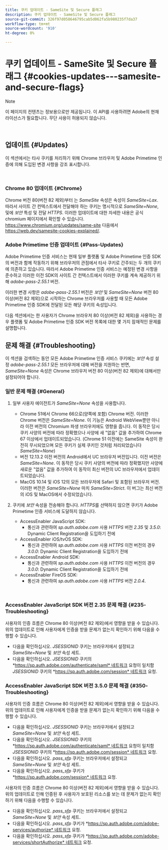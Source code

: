 ```yaml
---
title: 쿠키 업데이트 - SameSite 및 Secure 플래그
description: 쿠키 업데이트 - SameSite 및 Secure 플래그
source-git-commit: 326f97d058646795cab5d062fa5b980235f7da37
workflow-type: tm+mt
source-wordcount: '910'
ht-degree: 0%

---
```




# 쿠키 업데이트 - SameSite 및 Secure 플래그 {#cookies-updates---samesite-and-secure-flags}

>[!NOTE]
>
>이 페이지의 컨텐츠는 정보용으로만 제공됩니다. 이 API를 사용하려면 Adobe의 현재 라이선스가 필요합니다. 무단 사용이 허용되지 않습니다.

</br>


## 업데이트 {#Updates}

이 섹션에서는 타사 쿠키를 처리하기 위해 Chrome 브라우저 및 Adobe Primetime 인증에 의해 도입된 변경 사항을 강조 표시합니다.

 

### Chrome 80 업데이트 {#Chrome}

Chrome 버전 80(버전 82 제외)부터 는 *SameSite* 속성은 속성이 *SameSite=Lax*. 따라서 사이트 간 컨텍스트에서 전달해야 하는 쿠키는 명시적으로 *SameSite=None*, 및에 *보안* 특성 및 전달 *HTTPS*. 이러한 업데이트에 대한 자세한 내용은 공식 chromium 페이지에서 확인할 수 있습니다. <https://www.chromium.org/updates/same-site> 다음에서 <https://web.dev/samesite-cookies-explained/>.


### Adobe Primetime 인증 업데이트 {#Pass-Updates}

Adobe Primetime 인증 서비스는 현재 일부 플랫폼 및 Adobe Primetime 인증 SDK의 버전과 함께 작동하기 위해 브라우저의 관점에서 타사 쿠키로 간주되는 두 개의 쿠키에 의존하고 있습니다. 따라서 Adobe Primetime 인증 서비스는 예정된 변경 사항을 준수하고 이러한 이전 SDK의 사이트 간 컨텍스트에서 이러한 쿠키를 계속 제공하기 위해 *adobe-pass-2.55.1* 버전.

이러한 변경 사항은 *adobe-pass-2.55.1* 버전은 *보안* 및 *SameSite=None* 버전 80 이상(버전 82 제외)으로 시작하는 Chrome 브라우저를 사용할 때 모든 Adobe Primetime 인증 SDK에 전달된 모든 해당 쿠키의 속성입니다.

다음 섹션에서는 한 사용자가 Chrome 브라우저 80 이상(버전 82 제외)을 사용하는 경우 플랫폼 및 Adobe Primetime 인증 SDK 버전 목록에 대한 몇 가지 잠재적인 문제를 설명합니다.

## 문제 해결 {#Troubleshooting}

이 섹션을 검색하는 동안 모든 Adobe Primetime 인증 서비스 쿠키에는 *보안* 속성 설정 *adobe-pass-2.55.1* 모든 브라우저에 대해 버전을 지원하는 반면, *SameSite=None* 속성은 Chrome 브라우저 버전 80 이상(버전 82 제외)에 대해서만 설정되어야 합니다.


### 일반 문제 해결 {#General}

1. 일부 사용자 에이전트가 *SameSite=None* 속성을 사용합니다.

   - Chrome 51에서 Chrome 66으로(양쪽에 포함) Chrome 버전. 이러한 Chrome 버전은 *SameSite=None*. 이 기능은 Android WebView뿐만 아니라 이전 버전의 Chromium 파생 브라우저에도 영향을 줍니다. 이 동작은 당시 쿠키 사양의 버전에 따라 정확했으나 사양에 새 &quot;없음&quot; 값을 추가하여 Chrome 67 이상에서 업데이트되었습니다. (Chrome 51 이전에는 SameSite 속성이 완전히 무시되었으며 모든 쿠키가 실제 쿠키인 것처럼 처리되었습니다 *SameSite=None*)
   - 버전 12.13.2 이전 버전의 Android에서 UC 브라우저 버전입니다. 이전 버전은 *SameSite=None*. 이 동작은 당시 쿠키 사양의 버전에 따라 정확했지만 사양에 새로운 &quot;없음&quot; 값을 추가하여 이 동작이 최신 버전의 UC 브라우저에서 업데이트되었습니다.
   - MacOS 10.14 및 iOS 12의 모든 브라우저에 Safari 및 포함된 브라우저 버전. 이러한 버전은 *SameSite=None* 마치 *SameSite=Strict*. 이 버그는 최신 버전의 iOS 및 MacOS에서 수정되었습니다.


1. 쿠키에 *보안* 속성을 전송해야 합니다. *HTTPS*&#x200B;를 선택하지 않으면 쿠키가 Adobe Primetime 인증 서비스에 도달하지 않습니다.

   - AccessEnabler JavaScript SDK:
      - 통신과 관련하여 *sp.auth.adobe.com* 사용 *HTTPS* 버전 *2.35* 및 *3.5.0*: Dynamic Client Registration을 도입하기 전에
   - AccessEnabler iOS/tvOS SDK:
      - 통신과 관련하여 *sp.auth.adobe.com* 사용 *HTTPS* 이전 버전의 경우 *3.0.0*: Dynamic Client Registration을 도입하기 전에
   - AccessEnabler Android SDK:
      - 통신과 관련하여 *sp.auth.adobe.com* 사용 *HTTPS* 이전 버전의 경우 *3.0.0*: Dynamic Client Registration을 도입하기 전에
   - AccessEnabler FireOS SDK:
      - 통신과 관련하여 *sp.auth.adobe.com* 사용 *HTTPS* 버전 *2.0.4*.

</br>

### AccessEnabler JavaScript SDK 버전 2.35 문제 해결 {#235-Troubleshooting}

사용자의 인증 흐름은 Chrome 80 이상(버전 82 제외)에서 영향을 받을 수 있습니다. 위의 업데이트로 인해 사용자에게 인증을 받을 문제가 없는지 확인하기 위해 다음을 수행할 수 있습니다.

- 다음을 확인하십시오. *JSESSIONID* 쿠키는 브라우저에서 설정되고 *SameSite=None* 및 *보안* 속성 세트. 
- 다음을 확인하십시오. *JSESSIONID* 쿠키의 *https://sp.auth.adobe.com/authenticate/saml* 네트워크 요청이 일치함 *JSESSIONID* 쿠키의 *https://sp.auth.adobe.com/session* 네트워크 요청.


### AccessEnabler JavaScript SDK 버전 3.5.0 문제 해결 {#350-Troubleshooting}

사용자의 인증 흐름은 Chrome 80 이상(버전 82 제외)에서 영향을 받을 수 있습니다. 위의 업데이트로 인해 사용자에게 인증을 받을 문제가 없는지 확인하기 위해 다음을 수행할 수 있습니다.

- 다음을 확인하십시오. *JSESSIONID* 쿠키는 브라우저에서 설정되고 *SameSite=None* 및 *보안* 속성 세트. 
- 다음을 확인하십시오. *JSESSIONID* 쿠키의 *https://sp.auth.adobe.com/authenticate/saml* 네트워크 요청이 일치함 *JSESSIONID* 쿠키의 *https://sp.auth.adobe.com/session* 네트워크 요청.
- 다음을 확인하십시오. *pass\_sfp* 쿠키는 브라우저에서 설정되고 *SameSite=None* 및 *보안* 속성 세트.
- 다음을 확인하십시오. *pass\_sfp* 쿠키가 *https://sp.auth.adobe.com/session* 네트워크 요청.


사용자의 인증 흐름은 Chrome 80 이상(버전 82 제외)에서 영향을 받을 수 있습니다. 위의 업데이트로 인해 인증된 후 사용자가 보호된 리소스를 보는 데 문제가 없는지 확인하기 위해 다음을 수행할 수 있습니다.

- 다음을 확인하십시오. *pass\_sfp* 쿠키는 브라우저에서 설정되고 *SameSite=None* 및 *보안* 속성 세트.
- 다음을 확인하십시오. *pass\_sfp* 쿠키가 *https://sp.auth.adobe.com/adobe-services/authorize* 네트워크 요청.
- 다음을 확인하십시오. *pass\_sfp* 쿠키가 *https://sp.auth.adobe.com/adobe-services/shortAuthorize* 네트워크 요청.
